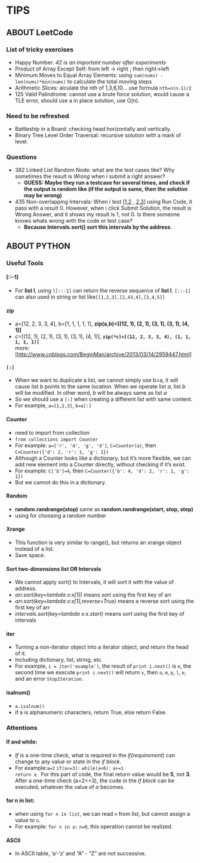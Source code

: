 # TIPS

## ABOUT LeetCode
### List of tricky exercises
- Happy Number: *42 is an important number after experiments*
- Product of Array Except Self: from left -\> right ; then right-\>left
- Minimum Moves to Equal Array Elements: using `sum(nums) - len(nums)*min(nums)` to calculate the total moving steps  
- Arithmetic Slices: alculate the nth of 1,3,6,10... use formula `nth=n(n-1)/2`  
- 125 Valid Palindrome: cannot use a brute force solution, would cause a TLE error, should use a in place solution, use O(n).

### Need to be refreshed
- Battleship in a Board: checking head horizontally and vertically.
- Binary Tree Level Order Traversal: recursive solution with a mark of level.

### Questions
- 382 Linked List Random Node: what are the test cases like? Why sometimes the result is *Wrong* when i submit a right answer?
	- **GUESS: Maybe they run a testcase for several times, and check if the output is random like (if the output is same, then the solution may be wrong)**
- 435 Non-overlapping Intervals: When i test [[1,2]() , [2,3]()] using Run Code, it pass with a result 0. However, when i click Submit Solution, the result is Wrong Answer, and it shows my result is 1, not 0. Is there someone knows whats wrong with the code or test case?
	- **Because Intervals.sort() sort this intervals by the address.**

## ABOUT PYTHON
### Useful Tools
#### [::-1]  
- For **list l**, using `l[::-1]` can return the reverse sequence of **list l**. `[::-1]` can also used in string or list like`[[1,2,3],[2,43,4],[3,4,5]]`  

#### zip  
- a=[12, 2, 3, 3, 4], b=[1, 1, 1, 1, 1], **zip(a,b)=[(12, 1), (2, 1), (3, 1), (3, 1), (4, 1)]**
- c=[(12, 1), (2, 1), (3, 1), (3, 1), (4, 1)], **`zip(*c)=[(12, 2, 3, 3, 4), (1, 1, 1, 1, 1)]`**  
	more: [http://www.cnblogs.com/BeginMan/archive/2013/03/14/2959447.html]
#### `[:]`  
- When we want to duplicate a list, we cannot simply use b=a, it will cause list *b* points to the same location. When we operate list *a*, list *b* will be modified. In other word, *b* will be always same as list *a*
- So we should use a `[:]` when creating a different list with same content.
- For example, `a=[1,2,3]`, `b=a[:]`

#### Counter  
- need to import from collection
- `from collections import Counter`
- For example: `a=['r', 'd', 'g', 'd']`, `C=Counter(a)`,      then `C=Counter({'d': 2, 'r': 1, 'g': 1})`
- Although a Counter looks like a dictionary, but it’s more flexible, we can add new element into a Counter directly, without checking if it’s exist.
- For example: `C['b']=4`, then `C=Counter({'b': 4, 'd': 2, 'r': 1, 'g': 1})`
- But we cannot do this in a dictionary.

#### Random  
- **random.randrange(stop)** same as **random.randrange(start, stop, step)**
- using for choosing a random number

#### Xrange  
- This function is very similar to range(), but returns an xrange object instead of a list.
- Save space.

#### Sort two-dimensions list OR Intervals  
- We cannot apply sort() to Intervals, it will sort it with the value of address.  
- *arr.sort(key=lambda x:x[1])* means sort using the first key of arr
- *arr.sort(key=lambda x:x[1],reverse=True)* means a reverse sort using the first key of arr
- *intervals.sort(key=lambda x:x.start)* means sort using the first key of intervals

#### iter  
- Turning a non-iterator object into a iterator object, and return the head of it.
- Including dictionary, list, string, etc.
- For example, `i = iter('example')`, the result of `print i.next()` is `e`, the second time we execute `print i.next()` will return `x`, then `a`, `m`, `p`, `l`, `e`, and an error `StopIteration`.

#### isalnum()
- `a.isalnum()`
- if a is alphanumeric characters, return True, else return False.

### Attentions  

#### If and while:  
- *If* is a one-time check, what is required in the *if(requirement)* can change to any value or state in the *if block*.
- For example:`a=2` `if(a<=3):` `while(a<6):` `a+=1`  
	 `return a`  
	For this part of code, the final return value would be **5**, not **3**.
	After a one-time check (a=2\<=3), the code in the *if block* can be executed, whatever the value of *a* becomes.

#### for n in list:  
- when using `for n in list`, we can read `n` from list, but cannot assign a value to `n`.
- For example: `for n in a:` `n=0`, this operation cannot be realized.

#### ASCII
- In ASCII table, ‘a’-‘z’ and “A” - “Z” are not successive.

